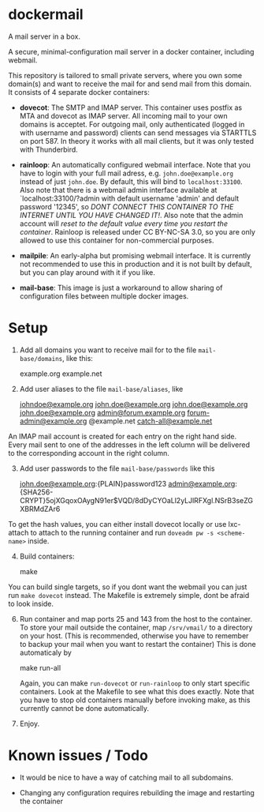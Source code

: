 dockermail
==========

A mail server in a box.

A secure, minimal-configuration mail server in a docker container, including webmail.

This repository is tailored to small private servers, where you own some domain(s) and
want to receive the mail for and send mail from this domain. It consists of 4 separate docker containers:

  - **dovecot**:  The SMTP and IMAP server. This container uses postfix as MTA and dovecot as IMAP server.
    All incoming mail to your own domains is acceptet. For outgoing mail, only authenticated (logged in with username and password)
    clients can send messages via STARTTLS on port 587. In theory it works with all mail clients, but it was only tested with Thunderbird.

  - **rainloop**: An automatically configured webmail interface. Note that you have to login with your full mail adress, 
    e.g. `john.doe@example.org` instead of just `john.doe`. By default, this will bind to `localhost:33100`.
    Also note that there is a webmail admin interface available at `localhost:33100/?admin with
    default username 'admin' and default password '12345', so  *DONT CONNECT THIS CONTAINER TO THE INTERNET
    UNTIL YOU HAVE CHANGED IT!*. Also note that the admin account will *reset to the default value every time you restart the container*.
    Rainloop is released under CC BY-NC-SA 3.0, so you are only allowed to use this container for non-commercial purposes.

  - **mailpile**: An early-alpha but promising webmail interface. It is currently not recommended to use this in production
    and it is not built by default, but you can play around with it if you like.

  - **mail-base**: This image is just a workaround to allow sharing of configuration files between multiple docker images. 



Setup
=====


1) Add all domains you want to receive mail for to the file `mail-base/domains`, like this:

    example.org
    example.net

2) Add user aliases to the file `mail-base/aliases`, like

    johndoe@example.org	john.doe@example.org
    john.doe@example.org	john.doe@example.org
    admin@forum.example.org	forum-admin@example.org
    @example.net	catch-all@example.net

An IMAP mail account is created for each entry on the right hand side.
Every mail sent to one of the addresses in the left column will
be delivered to the corresponding account in the right column.

3) Add user passwords to the file `mail-base/passwords` like this

    john.doe@example.org:{PLAIN}password123
    admin@example.org:{SHA256-CRYPT}$5$ojXGqoxOAygN91er$VQD/8dDyCYOaLl2yLJlRFXgl.NSrB3seZGXBRMdZAr6

To get the hash values, you can either install dovecot locally or use lxc-attach to attach to the running
container and run `doveadm pw -s <scheme-name>` inside.

4) Build containers:

    make

You can build single targets, so if you dont want the webmail you can just run `make dovecot` instead. The Makefile is
extremely simple, dont be afraid to look inside.

6) Run container and map ports 25 and 143 from the host to the container.
   To store your mail outside the container, map `/srv/vmail/` to
   a directory on your host. (This is recommended, otherwise
   you have to remember to backup your mail when you want to restart the container)
   This is done automaticaly by

    make run-all

   Again, you can make `run-dovecot` or `run-rainloop` to only start specific containers. Look 
   at the Makefile to see what this does exactly. Note that you have to stop old containers
   manually before invoking make, as this currently cannot be done automatically.

7) Enjoy.


Known issues / Todo
===================
- It would be nice to have a way of catching mail to all subdomains.

- Changing any configuration requires rebuilding the image and restarting the container
